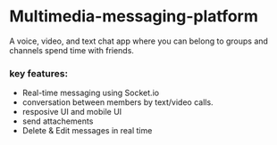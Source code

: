 # Multimedia-messaging-platform
A voice, video, and text chat app where you can belong to groups and channels spend time with friends.

### key features:

- Real-time messaging using Socket.io
- conversation between members by text/video calls.
- resposive UI and mobile UI
- send attachements
- Delete & Edit messages in real time
